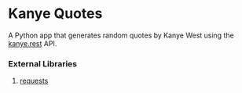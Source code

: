 # Kanye Quotes

A Python app that generates random quotes by Kanye West using the [kanye.rest](https://kanye.rest/) API.

### External Libraries
1. [requests](https://requests.readthedocs.io/en/latest/)